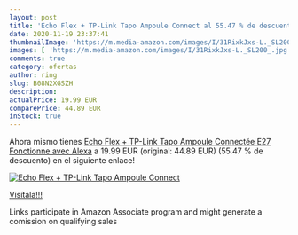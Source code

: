 ```yaml
---
layout: post
title: 'Echo Flex + TP-Link Tapo Ampoule Connect al 55.47 % de descuento'
date: 2020-11-19 23:37:41
thumbnailImage: 'https://m.media-amazon.com/images/I/31RixkJxs-L._SL200_.jpg'
images: [ 'https://m.media-amazon.com/images/I/31RixkJxs-L._SL200_.jpg' ]
comments: true
category: ofertas
author: ring
slug: B08N2XGSZH
description:
actualPrice: 19.99 EUR
comparePrice: 44.89 EUR
inStock: true
---
```


Ahora mismo tienes [Echo Flex + TP-Link Tapo Ampoule Connectée  E27   Fonctionne avec Alexa](https://www.amazon.fr/dp/B08N2XGSZH/?tag=tolees0d-21) a 19.99 EUR (original: 44.89 EUR) (55.47 %  de descuento) en el siguiente enlace!

[![Echo Flex + TP-Link Tapo Ampoule Connect](https://m.media-amazon.com/images/I/31RixkJxs-L._SL200_.jpg)](https://www.amazon.fr/dp/B08N2XGSZH/?tag=tolees0d-21)

[Visítala!!!](https://www.amazon.fr/dp/B08N2XGSZH/?tag=tolees0d-21)

Links participate in Amazon Associate program and might generate a comission on qualifying sales
